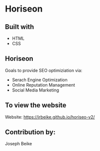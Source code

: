 # Horiseon

## Built with
* HTML
* CSS

## Horiseon
Goals to provide SEO optimiziation via:
* Serach Engine Optimization
* Online Reputation Management
* Social Media Marketing



## To view the website

Website: https://jrbeike.github.io/horiseo-v2/


## Contribution by:
Joseph Beike